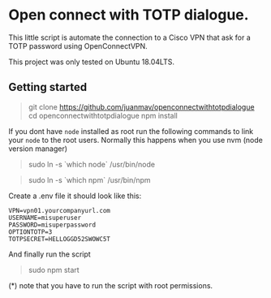 # Open connect with TOTP dialogue.

This little script is automate the connection to a Cisco VPN
 that ask for a TOTP password using OpenConnectVPN.  

This project was only tested on Ubuntu 18.04LTS. 

## Getting started

> git clone https://github.com/juanmav/openconnectwithtotpdialogue
> cd openconnectwithtotpdialogue
> npm install 

If you dont have `node` installed as root run the 
following commands to link your `node` to the root
users. Normally this happens when you use nvm 
(node version manager)

> sudo ln -s \`which node\` /usr/bin/node

> sudo ln -s  \`which npm\` /usr/bin/npm

Create a .env file it should look like this:

```$xslt
VPN=vpn01.yourcompanyurl.com
USERNAME=misuperuser
PASSWORD=misuperpassword
OPTIONTOTP=3
TOTPSECRET=HELLOGGD52SWOWC5T
```

And finally run the script

> sudo npm start

(*) note that you have to run the script with root permissions.